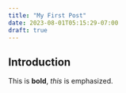 ```yaml
---
title: "My First Post"
date: 2023-08-01T05:15:29-07:00
draft: true
---
```


## Introduction

This is **bold**, *this* is emphasized.



